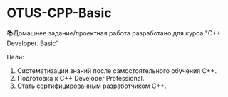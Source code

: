 # OTUS-CPP-Basic
📚Домашнее задание/проектная работа разработано для курса "C++ Developer. Basic"

Цели:
1. Систематизации знаний после самостоятельного обучения С++.
2. Подготовка к  C++ Developer Professional.
3. Стать сертифицированным разработчиком С++.
